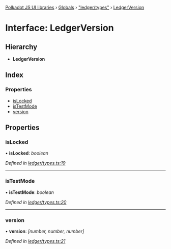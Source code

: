 [Polkadot JS UI libraries](../README.md) › [Globals](../globals.md) › ["ledger/types"](../modules/_ledger_types_.md) › [LedgerVersion](_ledger_types_.ledgerversion.md)

# Interface: LedgerVersion

## Hierarchy

* **LedgerVersion**

## Index

### Properties

* [isLocked](_ledger_types_.ledgerversion.md#islocked)
* [isTestMode](_ledger_types_.ledgerversion.md#istestmode)
* [version](_ledger_types_.ledgerversion.md#version)

## Properties

###  isLocked

• **isLocked**: *boolean*

*Defined in [ledger/types.ts:19](https://github.com/polkadot-js/ui/blob/391ab513/packages/ui-keyring/src/ledger/types.ts#L19)*

___

###  isTestMode

• **isTestMode**: *boolean*

*Defined in [ledger/types.ts:20](https://github.com/polkadot-js/ui/blob/391ab513/packages/ui-keyring/src/ledger/types.ts#L20)*

___

###  version

• **version**: *[number, number, number]*

*Defined in [ledger/types.ts:21](https://github.com/polkadot-js/ui/blob/391ab513/packages/ui-keyring/src/ledger/types.ts#L21)*
